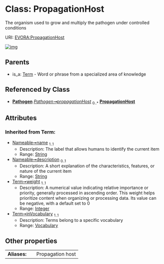 
# Class: PropagationHost

The organism used to grow and multiply the pathogen under controlled conditions

URI: [EVORA:PropagationHost](https://evora-project.eu/PropagationHost)


[![img](https://yuml.me/diagram/nofunky;dir:TB/class/[Vocabulary],[Term],[Pathogen]++-%20propagationHost%200..*>[PropagationHost&#124;weight(i):integer;name(i):string;description(i):string%20%3F],[Term]^-[PropagationHost],[Pathogen])](https://yuml.me/diagram/nofunky;dir:TB/class/[Vocabulary],[Term],[Pathogen]++-%20propagationHost%200..*>[PropagationHost&#124;weight(i):integer;name(i):string;description(i):string%20%3F],[Term]^-[PropagationHost],[Pathogen])

## Parents

 *  is_a: [Term](Term.md) - Word or phrase from a specialized area of knowledge

## Referenced by Class

 *  **[Pathogen](Pathogen.md)** *[Pathogen➞propagationHost](Pathogen_propagationHost.md)*  <sub>0..\*</sub>  **[PropagationHost](PropagationHost.md)**

## Attributes


### Inherited from Term:

 * [Nameable➞name](Nameable_name.md)  <sub>1..1</sub>
     * Description: The label that allows humans to identify the current item
     * Range: [String](types/String.md)
 * [Nameable➞description](Nameable_description.md)  <sub>0..1</sub>
     * Description: A short explanation of the characteristics, features, or nature of the current item
     * Range: [String](types/String.md)
 * [Term➞weight](Term_weight.md)  <sub>1..1</sub>
     * Description: A numerical value indicating relative importance or priority, generally processed in ascending order. This weight helps prioritize content when organizing or processing data. Its value can be negative, with a default set to 0
     * Range: [Integer](types/Integer.md)
 * [Term➞inVocabulary](Term_inVocabulary.md)  <sub>1..1</sub>
     * Description: Terms belong to a specific vocabulary
     * Range: [Vocabulary](Vocabulary.md)

## Other properties

|  |  |  |
| --- | --- | --- |
| **Aliases:** | | Propagation host |